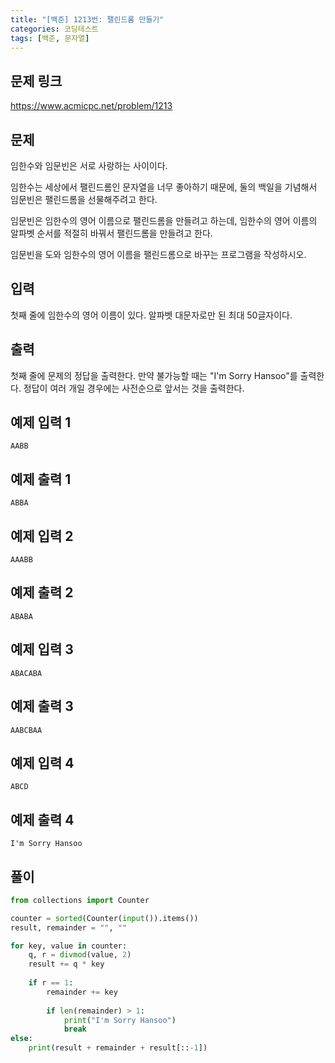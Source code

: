 ```yaml
---
title: "[백준] 1213번: 팰린드롬 만들기"
categories: 코딩테스트
tags: [백준, 문자열]
---
```


## 문제 링크

<https://www.acmicpc.net/problem/1213>

## 문제

임한수와 임문빈은 서로 사랑하는 사이이다.

임한수는 세상에서 팰린드롬인 문자열을 너무 좋아하기 때문에, 둘의 백일을 기념해서 임문빈은 팰린드롬을 선물해주려고 한다.

임문빈은 임한수의 영어 이름으로 팰린드롬을 만들려고 하는데, 임한수의 영어 이름의 알파벳 순서를 적절히 바꿔서 팰린드롬을 만들려고 한다.

임문빈을 도와 임한수의 영어 이름을 팰린드롬으로 바꾸는 프로그램을 작성하시오.

## 입력

첫째 줄에 임한수의 영어 이름이 있다. 알파벳 대문자로만 된 최대 50글자이다.

## 출력

첫째 줄에 문제의 정답을 출력한다. 만약 불가능할 때는 "I'm Sorry Hansoo"를 출력한다. 정답이 여러 개일 경우에는 사전순으로 앞서는 것을 출력한다.



## 예제 입력 1

```
AABB
```

## 예제 출력 1

```
ABBA
```

## 예제 입력 2

```
AAABB
```

## 예제 출력 2

```
ABABA
```

## 예제 입력 3

```
ABACABA
```

## 예제 출력 3

```
AABCBAA
```

## 예제 입력 4

```
ABCD
```

## 예제 출력 4

```
I'm Sorry Hansoo
```

## 풀이

```python
from collections import Counter

counter = sorted(Counter(input()).items())
result, remainder = "", ""

for key, value in counter:
    q, r = divmod(value, 2)
    result += q * key
    
    if r == 1:
        remainder += key
        
        if len(remainder) > 1:
            print("I'm Sorry Hansoo")
            break
else:
    print(result + remainder + result[::-1])
```